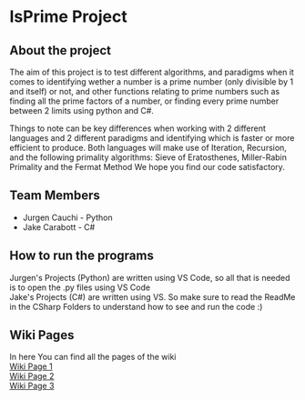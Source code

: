 # IsPrime Project

## About the project

The aim of this project is to test different algorithms, and paradigms when it comes to identifying wether a number is a prime number (only divisible by 1 and itself) or not, and other functions relating to prime numbers such as finding all the prime factors of a number, or finding every prime number between 2 limits using python and C#.  
  
Things to note can be key differences when working with 2 different languages and 2 different paradigms and identifying which is faster or more efficient to produce.
Both languages will make use of Iteration, Recursion, and the following primality algorithms: Sieve of Eratosthenes, Miller-Rabin Primality and the Fermat Method
We hope you find our code satisfactory.

## Team Members

- Jurgen Cauchi - Python
- Jake Carabott - C#

## How to run the programs 
Jurgen's Projects (Python) are written using VS Code, so all that is needed is to open the .py files using VS Code  
Jake's Projects (C#) are written using VS. So make sure to read the ReadMe in the CSharp Folders to understand how to see and run the code :)

## Wiki Pages
In here You can find all the pages of the wiki  
[Wiki Page 1](Wiki_p1.md)  
[Wiki Page 2](Wiki_p2.md)  
[Wiki Page 3](Wiki_p3.md)
